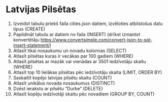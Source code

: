 # Latvijas Pilsētas

 1. Izveidot tabulu priekš faila cities.json datiem, izvēloties atbilstošus datu tipus (CREATE)
 2. Papildināt tabulu ar datiem no faila (INSERT) (drīkst izmantot konvertētāju https://www.convertsimple.com/convert-json-to-sql-insert-statement/)
 3. Atlasīt tikai nosaukumu un novadu kolonnas (SELECT)
 4. Atlasīt pilsētas kuras ir vecākas par 100 gadiem (WHERE)
 5. Atlasīt pilsētas ar mazāk vai vienādas ar 3501 iedzīvotāju skaitu (WHERE)
 6. Atlasīt top 10 lielākas pilsētas pēc iedzīvotāju skaita (LIMIT, ORDER BY)
 7. Saskaitīt kopējo latvijas pilsētu skaitu (COUNT)
 8. Atlasīt unikālus novada nosaukumus (DISTINCT)
 9. Dzēst ierakstu ar pilsētu “Durbe” (DELETE)
 10. Atlasīt kopēju iedzīvotāji skaitu pēc novadiem (GROUP BY, COUNT)